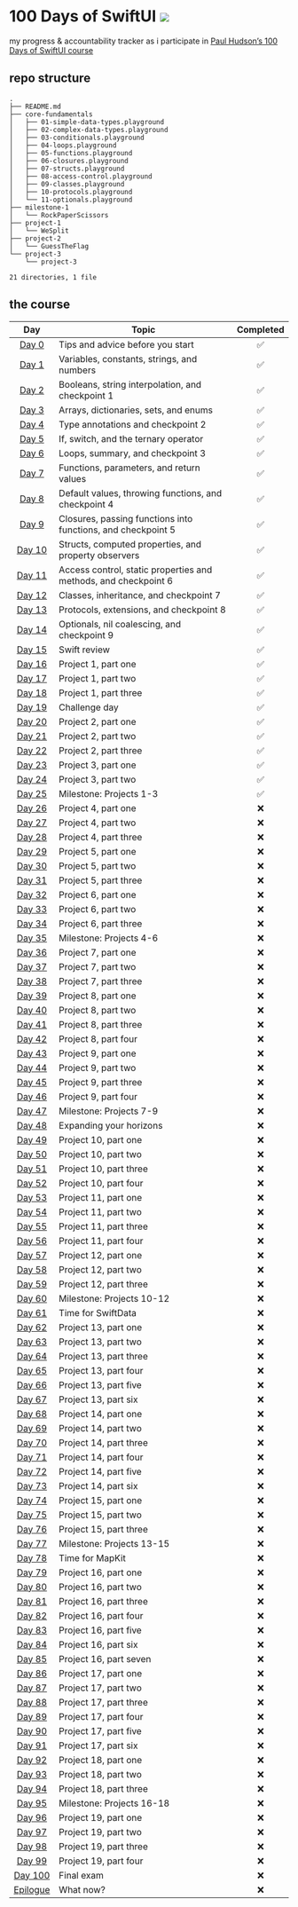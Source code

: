 # 100 Days of SwiftUI ![](https://geps.dev/progress/25?dangerColor=006600&warningColor=006600&successColor=006600)

my progress &amp; accountability tracker as i participate in [Paul Hudson’s 100 Days of SwiftUI course](https://www.hackingwithswift.com/100/swiftui)

## repo structure
```
.
├── README.md
├── core-fundamentals
│   ├── 01-simple-data-types.playground
│   ├── 02-complex-data-types.playground
│   ├── 03-conditionals.playground
│   ├── 04-loops.playground
│   ├── 05-functions.playground
│   ├── 06-closures.playground
│   ├── 07-structs.playground
│   ├── 08-access-control.playground
│   ├── 09-classes.playground
│   ├── 10-protocols.playground
│   └── 11-optionals.playground
├── milestone-1
│   └── RockPaperScissors
├── project-1
│   └── WeSplit
├── project-2
│   └── GuessTheFlag
└── project-3
    └── project-3

21 directories, 1 file
```

## the course
| **Day**  | **Topic**                                                                 | **Completed** |
|:--------:|---------------------------------------------------------------------------|:-------------:|
| [Day 0](https://www.hackingwithswift.com/100/swiftui/0)    | Tips and advice before you start                                         | ✅            |
| [Day 1](https://www.hackingwithswift.com/100/swiftui/1)    | Variables, constants, strings, and numbers                               | ✅            |
| [Day 2](https://www.hackingwithswift.com/100/swiftui/2)    | Booleans, string interpolation, and checkpoint 1                        | ✅            |
| [Day 3](https://www.hackingwithswift.com/100/swiftui/3)    | Arrays, dictionaries, sets, and enums                                    | ✅            |
| [Day 4](https://www.hackingwithswift.com/100/swiftui/4)    | Type annotations and checkpoint 2                                       | ✅            |
| [Day 5](https://www.hackingwithswift.com/100/swiftui/5)    | If, switch, and the ternary operator                                    | ✅            |
| [Day 6](https://www.hackingwithswift.com/100/swiftui/6)    | Loops, summary, and checkpoint 3                                        | ✅            |
| [Day 7](https://www.hackingwithswift.com/100/swiftui/7)    | Functions, parameters, and return values                                | ✅            |
| [Day 8](https://www.hackingwithswift.com/100/swiftui/8)    | Default values, throwing functions, and checkpoint 4                   | ✅            |
| [Day 9](https://www.hackingwithswift.com/100/swiftui/9)    | Closures, passing functions into functions, and checkpoint 5           | ✅            |
| [Day 10](https://www.hackingwithswift.com/100/swiftui/10)  | Structs, computed properties, and property observers                   | ✅            |
| [Day 11](https://www.hackingwithswift.com/100/swiftui/11)  | Access control, static properties and methods, and checkpoint 6        | ✅            |
| [Day 12](https://www.hackingwithswift.com/100/swiftui/12)  | Classes, inheritance, and checkpoint 7                                 | ✅            |
| [Day 13](https://www.hackingwithswift.com/100/swiftui/13)  | Protocols, extensions, and checkpoint 8                                | ✅            |
| [Day 14](https://www.hackingwithswift.com/100/swiftui/14)  | Optionals, nil coalescing, and checkpoint 9                            | ✅            |
| [Day 15](https://www.hackingwithswift.com/100/swiftui/15)  | Swift review                                                           | ✅            |
| [Day 16](https://www.hackingwithswift.com/100/swiftui/16)  | Project 1, part one                                                    | ✅            |
| [Day 17](https://www.hackingwithswift.com/100/swiftui/17)  | Project 1, part two                                                    | ✅            |
| [Day 18](https://www.hackingwithswift.com/100/swiftui/18)  | Project 1, part three                                                  | ✅            |
| [Day 19](https://www.hackingwithswift.com/100/swiftui/19)  | Challenge day                                                          | ✅            |
| [Day 20](https://www.hackingwithswift.com/100/swiftui/20)  | Project 2, part one                                                    | ✅            |
| [Day 21](https://www.hackingwithswift.com/100/swiftui/21)  | Project 2, part two                                                    | ✅            |
| [Day 22](https://www.hackingwithswift.com/100/swiftui/22)  | Project 2, part three                                                  | ✅            |
| [Day 23](https://www.hackingwithswift.com/100/swiftui/23)  | Project 3, part one                                                    | ✅            |
| [Day 24](https://www.hackingwithswift.com/100/swiftui/24)  | Project 3, part two                                                    | ✅            |
| [Day 25](https://www.hackingwithswift.com/100/swiftui/25)  | Milestone: Projects 1-3                                                | ✅            |
| [Day 26](https://www.hackingwithswift.com/100/swiftui/26)  | Project 4, part one                                                    | ❌            |
| [Day 27](https://www.hackingwithswift.com/100/swiftui/27)  | Project 4, part two                                                    | ❌            |
| [Day 28](https://www.hackingwithswift.com/100/swiftui/28)  | Project 4, part three                                                  | ❌            |
| [Day 29](https://www.hackingwithswift.com/100/swiftui/29)  | Project 5, part one                                                    | ❌            |
| [Day 30](https://www.hackingwithswift.com/100/swiftui/30)  | Project 5, part two                                                    | ❌            |
| [Day 31](https://www.hackingwithswift.com/100/swiftui/31)  | Project 5, part three                                                  | ❌            |
| [Day 32](https://www.hackingwithswift.com/100/swiftui/32)  | Project 6, part one                                                    | ❌            |
| [Day 33](https://www.hackingwithswift.com/100/swiftui/33)  | Project 6, part two                                                    | ❌            |
| [Day 34](https://www.hackingwithswift.com/100/swiftui/34)  | Project 6, part three                                                  | ❌            |
| [Day 35](https://www.hackingwithswift.com/100/swiftui/35)  | Milestone: Projects 4-6                                                | ❌            |
| [Day 36](https://www.hackingwithswift.com/100/swiftui/36)  | Project 7, part one                                                    | ❌            |
| [Day 37](https://www.hackingwithswift.com/100/swiftui/37)  | Project 7, part two                                                    | ❌            |
| [Day 38](https://www.hackingwithswift.com/100/swiftui/38)  | Project 7, part three                                                  | ❌            |
| [Day 39](https://www.hackingwithswift.com/100/swiftui/39)  | Project 8, part one                                                    | ❌            |
| [Day 40](https://www.hackingwithswift.com/100/swiftui/40)  | Project 8, part two                                                    | ❌            |
| [Day 41](https://www.hackingwithswift.com/100/swiftui/41)  | Project 8, part three                                                  | ❌            |
| [Day 42](https://www.hackingwithswift.com/100/swiftui/42)  | Project 8, part four                                                   | ❌            |
| [Day 43](https://www.hackingwithswift.com/100/swiftui/43)  | Project 9, part one                                                    | ❌            |
| [Day 44](https://www.hackingwithswift.com/100/swiftui/44)  | Project 9, part two                                                    | ❌            |
| [Day 45](https://www.hackingwithswift.com/100/swiftui/45)  | Project 9, part three                                                  | ❌            |
| [Day 46](https://www.hackingwithswift.com/100/swiftui/46)  | Project 9, part four                                                   | ❌            |
| [Day 47](https://www.hackingwithswift.com/100/swiftui/47)  | Milestone: Projects 7-9                                                | ❌            |
| [Day 48](https://www.hackingwithswift.com/100/swiftui/48)  | Expanding your horizons                                                | ❌            |
| [Day 49](https://www.hackingwithswift.com/100/swiftui/49)  | Project 10, part one                                                   | ❌            |
| [Day 50](https://www.hackingwithswift.com/100/swiftui/50)  | Project 10, part two                                                   | ❌            |
| [Day 51](https://www.hackingwithswift.com/100/swiftui/51)  | Project 10, part three                                                 | ❌            |
| [Day 52](https://www.hackingwithswift.com/100/swiftui/52)  | Project 10, part four                                                  | ❌            |
| [Day 53](https://www.hackingwithswift.com/100/swiftui/53)  | Project 11, part one                                                   | ❌            |
| [Day 54](https://www.hackingwithswift.com/100/swiftui/54)  | Project 11, part two                                                   | ❌            |
| [Day 55](https://www.hackingwithswift.com/100/swiftui/55)  | Project 11, part three                                                 | ❌            |
| [Day 56](https://www.hackingwithswift.com/100/swiftui/56)  | Project 11, part four                                                  | ❌            |
| [Day 57](https://www.hackingwithswift.com/100/swiftui/57)  | Project 12, part one                                                   | ❌            |
| [Day 58](https://www.hackingwithswift.com/100/swiftui/58)  | Project 12, part two                                                   | ❌            |
| [Day 59](https://www.hackingwithswift.com/100/swiftui/59)  | Project 12, part three                                                 | ❌            |
| [Day 60](https://www.hackingwithswift.com/100/swiftui/60)  | Milestone: Projects 10-12                                              | ❌            |
| [Day 61](https://www.hackingwithswift.com/100/swiftui/61)  | Time for SwiftData                                                     | ❌            |
| [Day 62](https://www.hackingwithswift.com/100/swiftui/62)  | Project 13, part one                                                   | ❌            |
| [Day 63](https://www.hackingwithswift.com/100/swiftui/63)  | Project 13, part two                                                   | ❌            |
| [Day 64](https://www.hackingwithswift.com/100/swiftui/64)  | Project 13, part three                                                 | ❌            |
| [Day 65](https://www.hackingwithswift.com/100/swiftui/65)  | Project 13, part four                                                  | ❌            |
| [Day 66](https://www.hackingwithswift.com/100/swiftui/66)  | Project 13, part five                                                  | ❌            |
| [Day 67](https://www.hackingwithswift.com/100/swiftui/67)  | Project 13, part six                                                   | ❌            |
| [Day 68](https://www.hackingwithswift.com/100/swiftui/68)  | Project 14, part one                                                   | ❌            |
| [Day 69](https://www.hackingwithswift.com/100/swiftui/69)  | Project 14, part two                                                   | ❌            |
| [Day 70](https://www.hackingwithswift.com/100/swiftui/70)  | Project 14, part three                                                 | ❌            |
| [Day 71](https://www.hackingwithswift.com/100/swiftui/71)  | Project 14, part four                                                  | ❌            |
| [Day 72](https://www.hackingwithswift.com/100/swiftui/72)  | Project 14, part five                                                  | ❌            |
| [Day 73](https://www.hackingwithswift.com/100/swiftui/73)  | Project 14, part six                                                   | ❌            |
| [Day 74](https://www.hackingwithswift.com/100/swiftui/74)  | Project 15, part one                                                   | ❌            |
| [Day 75](https://www.hackingwithswift.com/100/swiftui/75)  | Project 15, part two                                                   | ❌            |
| [Day 76](https://www.hackingwithswift.com/100/swiftui/76)  | Project 15, part three                                                 | ❌            |
| [Day 77](https://www.hackingwithswift.com/100/swiftui/77)  | Milestone: Projects 13-15                                              | ❌            |
| [Day 78](https://www.hackingwithswift.com/100/swiftui/78)  | Time for MapKit                                                        | ❌            |
| [Day 79](https://www.hackingwithswift.com/100/swiftui/79)  | Project 16, part one                                                   | ❌            |
| [Day 80](https://www.hackingwithswift.com/100/swiftui/80)  | Project 16, part two                                                   | ❌            |
| [Day 81](https://www.hackingwithswift.com/100/swiftui/81)  | Project 16, part three                                                 | ❌            |
| [Day 82](https://www.hackingwithswift.com/100/swiftui/82)  | Project 16, part four                                                  | ❌            |
| [Day 83](https://www.hackingwithswift.com/100/swiftui/83)  | Project 16, part five                                                  | ❌            |
| [Day 84](https://www.hackingwithswift.com/100/swiftui/84)  | Project 16, part six                                                   | ❌            |
| [Day 85](https://www.hackingwithswift.com/100/swiftui/85)  | Project 16, part seven                                                 | ❌            |
| [Day 86](https://www.hackingwithswift.com/100/swiftui/86)  | Project 17, part one                                                   | ❌            |
| [Day 87](https://www.hackingwithswift.com/100/swiftui/87)  | Project 17, part two                                                   | ❌            |
| [Day 88](https://www.hackingwithswift.com/100/swiftui/88)  | Project 17, part three                                                 | ❌            |
| [Day 89](https://www.hackingwithswift.com/100/swiftui/89)  | Project 17, part four                                                  | ❌            |
| [Day 90](https://www.hackingwithswift.com/100/swiftui/90)  | Project 17, part five                                                  | ❌            |
| [Day 91](https://www.hackingwithswift.com/100/swiftui/91)  | Project 17, part six                                                   | ❌            |
| [Day 92](https://www.hackingwithswift.com/100/swiftui/92)  | Project 18, part one                                                   | ❌            |
| [Day 93](https://www.hackingwithswift.com/100/swiftui/93)  | Project 18, part two                                                   | ❌            |
| [Day 94](https://www.hackingwithswift.com/100/swiftui/94)  | Project 18, part three                                                 | ❌            |
| [Day 95](https://www.hackingwithswift.com/100/swiftui/95)  | Milestone: Projects 16-18                                              | ❌            |
| [Day 96](https://www.hackingwithswift.com/100/swiftui/96)  | Project 19, part one                                                   | ❌            |
| [Day 97](https://www.hackingwithswift.com/100/swiftui/97)  | Project 19, part two                                                   | ❌            |
| [Day 98](https://www.hackingwithswift.com/100/swiftui/98)  | Project 19, part three                                                 | ❌            |
| [Day 99](https://www.hackingwithswift.com/100/swiftui/99)  | Project 19, part four                                                  | ❌            |
| [Day 100](https://www.hackingwithswift.com/100/swiftui/100)| Final exam                                                             | ❌            |
| [Epilogue](https://www.hackingwithswift.com/100/swiftui/101) | What now?                                                              | ❌            |
